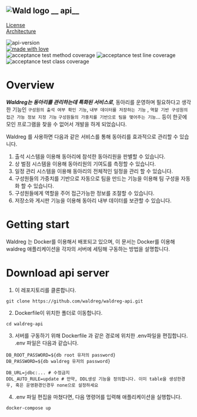 ![Wald logo](https://user-images.githubusercontent.com/62425964/214485760-209749e1-fddd-44ea-9c21-a689a4add5cc.svg) __
api__
---
[License](https://github.com/waldreg/waldreg-api/blob/main/LICENSE)      
[Architecture](https://waldreg.notion.site/Architecture-7a8ff1b597464d468a692f150ca3f755)

![api-version](https://img.shields.io/badge/api--version-0.7.2-92CE64)    
[![made with love](https://camo.githubusercontent.com/c6c5b56fc051557203c6dffa4242b41b09ff22f6303da15e47162a5c1691e8a5/68747470733a2f2f696d672e736869656c64732e696f2f62616467652f4d616465253230776974682d4c6f76652d2d2545322539442541342d726564)](https://camo.githubusercontent.com/c6c5b56fc051557203c6dffa4242b41b09ff22f6303da15e47162a5c1691e8a5/68747470733a2f2f696d672e736869656c64732e696f2f62616467652f4d616465253230776974682d4c6f76652d2d2545322539442541342d726564)   
![acceptance test method coverage](https://img.shields.io/badge/Acceptance%20test%20method%20coverage-92%25-brightgreen) ![acceptance test line coverage](https://img.shields.io/badge/Acceptance%20test%20line%20coverage-93%25-brightgreen) ![acceptance test class coverage](https://img.shields.io/badge/Acceptance%20test%20class%20coverage-96%25-brightgreen)

# Overview

***Waldreg는 동아리를 관리하는데 특화된 서비스로***, 동아리를 운영하며 필요하다고 생각한 기능인 `구성원의 출석 여부 확인 기능`, `내부 데이터를 저장하는 기능`
, `역할 기반 구성원의 접근 가능 정보 지정 기능` `구성원들의 가중치를 기반으로 팀을 맺어주는 기능`... 등이 한곳에 모인 프로그램을 찾을 수 없어서 개발을 하게 되었습니다.

Waldreg 를 사용하면 다음과 같은 서비스를 통해 동아리를 효과적으로 관리할 수 있습니다.

1. 출석 시스템을 이용해 동아리에 참석한 동아리원을 판별할 수 있습니다.
2. 상 벌점 시스템을 이용해 동아리원의 기여도를 측정할 수 있습니다.
3. 일정 관리 시스템을 이용해 동아리의 전체적인 일정을 관리 할 수 있습니다.
4. 구성원들의 가중치를 기반으로 자동으로 팀을 만드는 기능을 이용해 팀 구성을 자동화 할 수 있습니다.
5. 구성원들에게 역할을 주어 접근가능한 정보를 조절할 수 있습니다.
6. 저장소와 게시판 기능을 이용해 동아리 내부 데이터를 보관할 수 있습니다.

# Getting start

Waldreg 는 Docker를 이용해서 배포되고 있으며, 이 문서는 Docker를 이용해 waldreg 애플리케이션을 각자의 서버에 세팅해 구동하는 방법을 설명합니다.

# Download api server

1. 이 레포지토리를 클론합니다.

``` shell
git clone https://github.com/waldreg/waldreg-api.git
```

2. Dockerfile이 위치한 폴더로 이동합니다.

``` shell
cd waldreg-api
```

3. 서버를 구동하기 위해 Dockerfile 과 같은 경로에 위치한 .env파일을 편집합니다.   
   .env 파일은 다음과 같습니다.

```shell
DB_ROOT_PASSWORD=${db root 유저의 password} 
DB_PASSWORD=${db waldreg 유저의 password} 

DB_URL=jdbc:... # 수정금지 
DDL_AUTO_RULE=update # 만약, DDL생성 기능을 정의합니다. 이미 table을 생성한경우, 혹은 운영환경인경우 none으로 설정하세요
```

4. .env 파일 편집을 마쳤다면, 다음 명령어를 입력해 애플리케이션을 실행합니다.

```shell
docker-compose up
```
